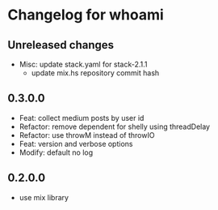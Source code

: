 # Changelog for whoami

## Unreleased changes

- Misc: update stack.yaml for stack-2.1.1
  - update mix.hs repository commit hash

## 0.3.0.0

- Feat: collect medium posts by user id
- Refactor: remove dependent for shelly using threadDelay
- Refactor: use throwM instead of throwIO
- Feat: version and verbose options
- Modify: default no log

## 0.2.0.0

- use mix library
